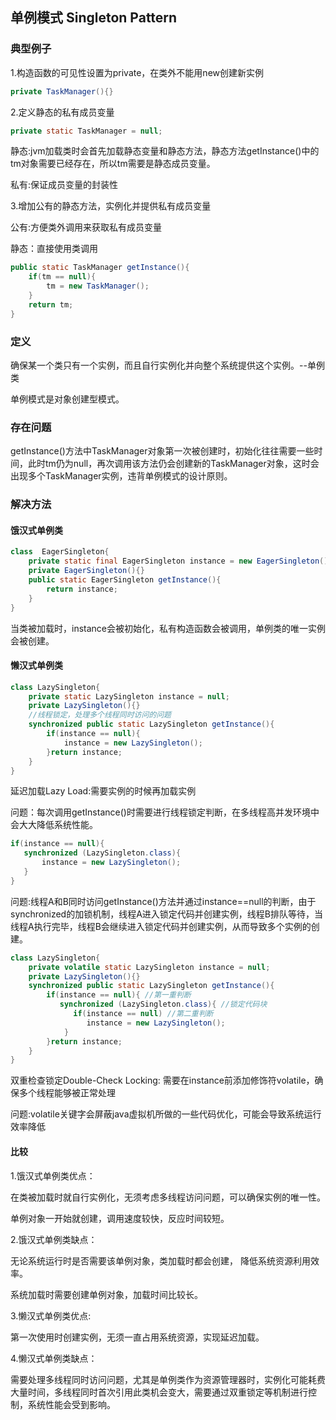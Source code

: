 ## 单例模式 Singleton Pattern

### 典型例子

1.构造函数的可见性设置为private，在类外不能用new创建新实例

```java
private TaskManager(){}
```
2.定义静态的私有成员变量

```java
private static TaskManager = null;
```
静态:jvm加载类时会首先加载静态变量和静态方法，静态方法getInstance()中的tm对象需要已经存在，所以tm需要是静态成员变量。

私有:保证成员变量的封装性

3.增加公有的静态方法，实例化并提供私有成员变量

公有:方便类外调用来获取私有成员变量

静态：直接使用类调用

```java
public static TaskManager getInstance(){
    if(tm == null){
        tm = new TaskManager();
    }
    return tm;
}
```
### 定义

确保某一个类只有一个实例，而且自行实例化并向整个系统提供这个实例。--单例类

单例模式是对象创建型模式。

### 存在问题

getInstance()方法中TaskManager对象第一次被创建时，初始化往往需要一些时间，此时tm仍为null，再次调用该方法仍会创建新的TaskManager对象，这时会出现多个TaskManager实例，违背单例模式的设计原则。

### 解决方法

#### 饿汉式单例类

```java
class  EagerSingleton{
    private static final EagerSingleton instance = new EagerSingleton();
    private EagerSingleton(){}
    public static EagerSingleton getInstance(){
        return instance;
    }
}
```
当类被加载时，instance会被初始化，私有构造函数会被调用，单例类的唯一实例会被创建。

#### 懒汉式单例类

```java
class LazySingleton{
    private static LazySingleton instance = null;
    private LazySingleton(){}
    //线程锁定，处理多个线程同时访问的问题
    synchronized public static LazySingleton getInstance(){
        if(instance == null){
            instance = new LazySingleton();
        }return instance;
    }
}
```
延迟加载Lazy Load:需要实例的时候再加载实例

问题：每次调用getInstance()时需要进行线程锁定判断，在多线程高并发环境中会大大降低系统性能。

```java
if(instance == null){
   synchronized (LazySingleton.class){
       instance = new LazySingleton();
   }
}
```
问题:线程A和B同时访问getInstance()方法并通过instance==null的判断，由于synchronized的加锁机制，线程A进入锁定代码并创建实例，线程B排队等待，当线程A执行完毕，线程B会继续进入锁定代码并创建实例，从而导致多个实例的创建。

```java
class LazySingleton{
    private volatile static LazySingleton instance = null;
    private LazySingleton(){}
    synchronized public static LazySingleton getInstance(){
        if(instance == null){ //第一重判断
           synchronized (LazySingleton.class){ //锁定代码块
              if(instance == null) //第二重判断
                 instance = new LazySingleton();
            }
        }return instance;
    }
}
```
双重检查锁定Double-Check Locking:
需要在instance前添加修饰符volatile，确保多个线程能够被正常处理

问题:volatile关键字会屏蔽java虚拟机所做的一些代码优化，可能会导致系统运行效率降低

#### 比较

1.饿汉式单例类优点：

在类被加载时就自行实例化，无须考虑多线程访问问题，可以确保实例的唯一性。

单例对象一开始就创建，调用速度较快，反应时间较短。

2.饿汉式单例类缺点：

无论系统运行时是否需要该单例对象，类加载时都会创建， 降低系统资源利用效率。

系统加载时需要创建单例对象，加载时间比较长。

3.懒汉式单例类优点:

第一次使用时创建实例，无须一直占用系统资源，实现延迟加载。

4.懒汉式单例类缺点：

需要处理多线程同时访问问题，尤其是单例类作为资源管理器时，实例化可能耗费大量时间，多线程同时首次引用此类机会变大，需要通过双重锁定等机制进行控制，系统性能会受到影响。

####